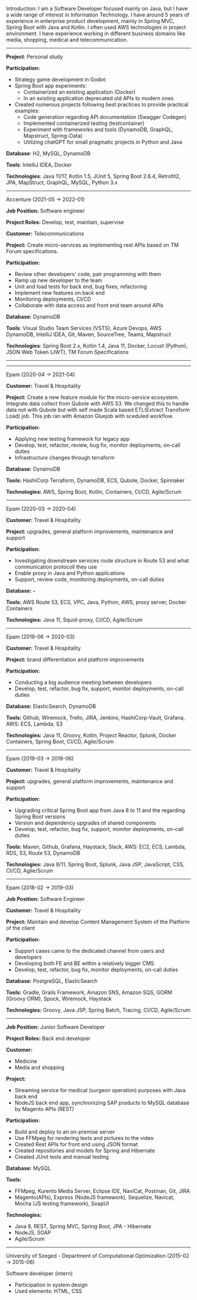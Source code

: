 Introduction:
I am a Software Developer focused mainly on Java, but I have a wide range of interest in Information Technology. I have around 5 years of experience in enterprise product development, mainly in Spring MVC, Spring Boot with Java and Kotlin. I often used AWS technologies in project environment. I have experience working in different business domains like media, shopping, medical and telecommunication.

---

**Project**: Personal study

**Participation:**

- Strategy game development in Godot:
- Spring Boot app experiments:
    - Containerized an existing application (Docker)
    - In an existing application deprecated old APIs to modern ones
- Created numerous projects following best practices to provide practical examples:
    - Code generation regarding API documentation (Swagger Codegen)
    - Implemented containerized testing (testcontainer)
    - Experiment with frameworks and tools (DynamoDB, GraphQL, Mapstruct, Spring-Data)
    - Utilizing chatGPT for small pragmatic projects in Python and Java

**Database**: H2, MySQL, DynamoDB

**Tools**: IntelliJ IDEA, Docker

**Technologies**: Java 11/17, Kotlin 1.5, JUnit 5, Spring Boot 2.6.4, Retrofit2, JPA, MapStruct, GraphQL, MySQL, Python 3.x

---

Accenture (2021-05 -> 2022-01)

**Job Position:** Software engineer

**Project Roles:** Develop, test, maintain, supervise

**Customer:** Telecommunications

**Project:** Create micro-services as implementing rest APIs based on TM Forum specifications.

**Participation:**

- Review other developers' code, pair programming with them
- Ramp up new developer to the team
- Unit and load tests for back end, bug fixes, refactoring
- Implement new features on back end
- Monitoring deployments, CI/CD
- Collaborate with data access and front end team around APIs

**Database:** DynamoDB

**Tools**: Visual Studio Team Services (VSTS), Azure Devops, AWS DynamoDB, IntelliJ IDEA, Git, Maven, SourceTree, Teams, Mapstruct

**Technologies**: Spring Boot 2.x, Kotlin 1.4, Java 11, Docker, Locust (Python), JSON Web Token (JWT), TM Forum Specifications

---
---
Epam (2020-04 -> 2021-04)

**Customer:** Travel & Hospitality 

**Project:**
Create a new feature module for the micro-service ecosystem. Integrate data collect from Qubole with AWS S3. We changed this to handle data not with Qubole but with self made Scala based ETL(Extract Transform Load) job. This job ran with Amazon Gluejob with sceduled workflow.

**Participation:**
- Applying new testing framework for legacy app
- Develop, test, refactor, review, bug fix, monitor deployments, on-call duties
- Infrastructure changes through terraform

**Database:** DynamoDB

**Tools:** HashiCorp Terraform, DynamoDB, ECS, Qubole, Docker, Spinnaker

**Technologies:** AWS, Spring Boot, Kotlin, Containers, CI/CD, Agile/Scrum

---
Epam (2020-03 -> 2020-04)

**Customer:** Travel & Hospitality

**Project:** upgrades, general platform improvements, maintenance and support

**Participation:**
- Investigating downstream services route structure in Route 53 and what communication protocoll they use
- Enable proxy in Java and Python applications
- Support, review code, monitoring deployments, on-call duties

**Database: -**

**Tools:** AWS Route 53, ECS, VPC, Java, Python, AWS, proxy server, Docker Containers

**Technologies:** Java 11, Squid-proxy, CI/CD, Agile/Scrum

---
Epam (2019-06 -> 2020-03)

**Customer:** Travel & Hospitality 

**Project:** brand differentiation and platform improvements

**Participation:**
- Conducting a big audience meeting between developers
- Develop, test, refactor, bug fix, support, monitor deployments, on-call duties

**Database:** ElasticSearch, DynamoDB

**Tools:** Github, Wiremock, Trello, JIRA, Jenkins, HashiCorp-Vault, Grafana, AWS: ECS, Lambda, S3

**Technologies:** Java 11, Groovy, Kotlin, Project Reactor, Splunk, Docker Containers, Spring Boot, CI/CD, Agile/Scrum

---
Epam (2019-03 -> 2019-06)

**Customer:** Travel & Hospitality 

**Project:** upgrades, general platform improvements, maintenance and support

**Participation:**
- Upgrading critical Spring Boot app from Java 8 to 11 and the regarding Spring Boot versions
- Version and dependency upgrades of shared components
- Develop, test, refactor, bug fix, support, monitor deployments, on-call duties

**Tools:** Maven, Github, Grafana, Haystack, Slack, AWS: EC2, ECS, Lambda, RDS, S3, Route 53, DynamoDB

**Technologies:** Java 8/11, Spring Boot, Splunk, Java JSP, JavaScript, CSS, CI/CD, Agile/Scrum

---
Epam (2018-02 -> 2019-03)

**Job Position:** Software Engineer

**Customer:** Travel & Hospitality

**Project:** Maintain and develop Content Management System of the Platform of the client

**Participation:**
- Support cases came to the dedicated channel from users and developers
- Developing both FE and BE within a relatively bigger CMS
- Develop, test, refactor, bug fix, monitor deployments, on-call duties

**Database:** PostgreSQL, ElasticSearch

**Tools:** Gradle, Grails Framework, Amazon SNS, Amazon SQS, GORM (Groovy ORM), Spock, Wiremock, Haystack

**Technologies:** Groovy, Java JSP, Spring Batch, Tracing, CI/CD, Agile/Scrum

---

**Job Position:** Junior Software Developer 

**Project Roles:** Back end developer 

**Customer:** 
- Medicine 
- Media and shopping

**Project:**
- Streaming service for medical (surgeon operation) purposes with Java back end
- NodeJS back end app, synchronizing SAP products to MySQL database by Magento APIs (REST)

**Participation:**

- Build and deploy to an on-premise server
- Use FFMpeg for rendering texts and pictures to the video
- Created Rest APIs for front end using JSON format
- Created repositories and models for Spring and Hibernate
- Created JUnit tests and manual testing

**Database:** MySQL

**Tools:** 
- FFMpeg, Kurento Media Server, Eclipse IDE, NaviCat, Postman, Git, JIRA
- Magento(APIs), Express (NodeJS framework), Sequelize, Navicat, Mocha (JS testing framework), SoapUI

**Technologies:** 
- Java 8, REST, Spring MVC, Spring Boot, JPA - Hibernate
- NodeJS, SOAP
- Agile/Scrum

---
University of Szeged - Department of Computational Optimization (2015-02 -> 2015-06)

Software developer (intern)

- Participation in system design
- Used elements: HTML, CSS